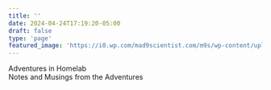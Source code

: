 ```yaml
---
title: ''
date: 2024-04-24T17:19:20-05:00
draft: false
type: 'page'
featured_image: 'https://i0.wp.com/mad9scientist.com/m9s/wp-content/uploads/2024/03/pexels-photo-459411-jpeg.webp?resize=1880%2C1244&ssl=1'
---
```

Adventures in Homelab<br> 
Notes and Musings from the Adventures
